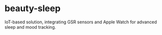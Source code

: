 # beauty-sleep
IoT-based solution, integrating GSR sensors and Apple Watch for advanced sleep and mood tracking.
